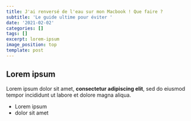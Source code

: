 ```yaml
---
title: J'ai renversé de l'eau sur mon Macbook ! Que faire ?
subtitle: 'Le guide ultime pour éviter '
date: '2021-02-02'
categories: []
tags: []
excerpt: lorem-ipsum
image_position: top
template: post
---
```

## Lorem ipsum

Lorem ipsum dolor sit amet, **consectetur adipiscing elit**, sed do eiusmod tempor incididunt ut labore et dolore magna aliqua.

- Lorem ipsum
- dolor sit amet